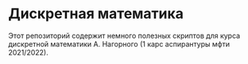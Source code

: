 # Дискретная математика

Этот репозиторий содержит немного полезных скриптов для курса дискретной математики А. Нагорного (1 карс аспирантуры мфти 2021/2022). 